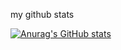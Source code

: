 my github stats

[![Anurag's GitHub stats](https://github-readme-stats.vercel.app/apiendlessalpacaYT=anuraghazra)](https://github.com/anuraghazra/github-readme-stats)

<!---
endlessalpacaYT/endlessalpacaYT is a ✨ special ✨ repository because its `README.md` (this file) appears on your GitHub profile.
You can click the Preview link to take a look at your changes.
--->
